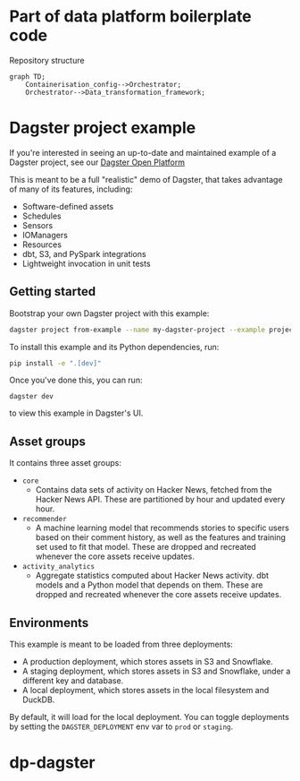 # Part of data platform boilerplate code

Repository structure

```mermaid
graph TD;
    Containerisation_config-->Orchestrator;
    Orchestrator-->Data_transformation_framework;
```

# Dagster project example

If you're interested in seeing an up-to-date and maintained example of a Dagster project, see our [Dagster Open Platform](https://github.com/dagster-io/dagster-open-platform)

This is meant to be a full "realistic" demo of Dagster, that takes advantage of many of its features, including:

- Software-defined assets
- Schedules
- Sensors
- IOManagers
- Resources
- dbt, S3, and PySpark integrations
- Lightweight invocation in unit tests

## Getting started

Bootstrap your own Dagster project with this example:

```bash
dagster project from-example --name my-dagster-project --example project_fully_featured
```

To install this example and its Python dependencies, run:

```bash
pip install -e ".[dev]"
```

Once you've done this, you can run:

```
dagster dev
```

to view this example in Dagster's UI.

## Asset groups

It contains three asset groups:

- `core`
  - Contains data sets of activity on Hacker News, fetched from the Hacker News API. These are partitioned by hour and updated every hour.
- `recommender`
  - A machine learning model that recommends stories to specific users based on their comment history, as well as the features and training set used to fit that model. These are dropped and recreated whenever the core assets receive updates.
- `activity_analytics`
  - Aggregate statistics computed about Hacker News activity. dbt models and a Python model that depends on them. These are dropped and recreated whenever the core assets receive updates.

## Environments

This example is meant to be loaded from three deployments:

- A production deployment, which stores assets in S3 and Snowflake.
- A staging deployment, which stores assets in S3 and Snowflake, under a different key and database.
- A local deployment, which stores assets in the local filesystem and DuckDB.

By default, it will load for the local deployment. You can toggle deployments by setting the `DAGSTER_DEPLOYMENT` env var to `prod` or `staging`.
# dp-dagster
